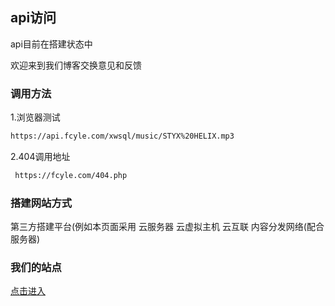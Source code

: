 <script async src="https://pagead2.googlesyndication.com/pagead/js/adsbygoogle.js?client=ca-pub-4015694772463475" crossorigin="anonymous"></script>
## api访问
api目前在搭建状态中

欢迎来到我们博客交换意见和反馈

### 调用方法

1.浏览器测试

```markdown
https://api.fcyle.com/xwsql/music/STYX%20HELIX.mp3
```
2.404调用地址
```markdown
 https://fcyle.com/404.php
```


### 搭建网站方式

第三方搭建平台(例如本页面采用
云服务器
云虚拟主机
云互联
内容分发网络(配合服务器)

### 我们的站点

[点击进入](https://fcyle.com/)
